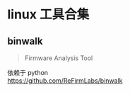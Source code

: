 # linux 工具合集

## binwalk

> Firmware Analysis Tool

依赖于 python  
<https://github.com/ReFirmLabs/binwalk>
